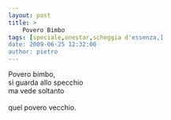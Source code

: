 ```yaml
---
layout: post
title: >
    Povero Bimbo
tags: [speciale,onestar,scheggia d'essenza,]
date: 2009-06-25 12:32:00
author: pietro
---
```

Povero bimbo,<br/>si guarda allo specchio<br/>ma vede soltanto<br/><br/>quel povero vecchio.
